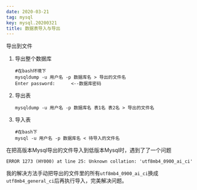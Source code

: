 ```yaml
---
date: 2020-03-21
tag: mysql
key: mysql.20200321
title: 数据表导入与导出
---
```


导出到文件

1. 导出整个数据库

   ```shell
   #在bash环境下
   mysqldump -u 用户名 -p 数据库名 > 导出的文件名
   Enter password:		<--数据库密码
   ```

2. 导出表 

   ```shell
   mysqldump -u 用户名 -p 数据库名 表1名 表2名 > 导出的文件名
   ```

3. 导入表

   ```shell
   #在bash下
   mysql -u 用户名 -p 数据库名 < 待导入的文件名
   ```

在把高版本Mysql导出的文件导入到低版本Mysql时，遇到了了一个问题

```
ERROR 1273 (HY000) at line 25: Unknown collation: 'utf8mb4_0900_ai_ci'
```

我的解决方法手动把导出的文件里的所有`utf8mb4_0900_ai_ci`换成`utf8mb4_general_ci`后再执行导入，完美解决问题。

